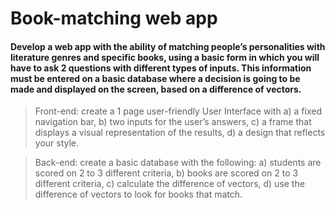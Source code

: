 # Book-matching web app

#### Develop a web app with the ability of matching people’s personalities with literature genres and specific books, using a basic form in which you will have to ask 2 questions with different types of inputs. This information must be entered on a basic database where a decision is going to be made and displayed on the screen, based on a difference of vectors. 

> Front-end: create a 1 page user-friendly User Interface with
a) a fixed navigation bar,
  b) two inputs for the user’s answers,
  c) a frame that displays a visual representation of the results,
d) a design that reflects your style. 

> Back-end: create a basic database with the following:
> a) students are scored on 2 to 3 different criteria,
> b) books are scored on 2 to 3 different criteria,
> c) calculate the difference of vectors,
> d) use the difference of vectors to look for books that match.
